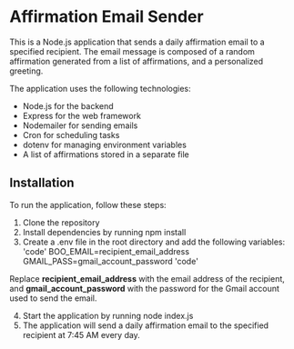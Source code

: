 # Affirmation Email Sender
This is a Node.js application that sends a daily affirmation email to a specified recipient. The email message is composed of a random affirmation generated from a list of affirmations, and a personalized greeting.

The application uses the following technologies:

- Node.js for the backend
- Express for the web framework
- Nodemailer for sending emails
- Cron for scheduling tasks
- dotenv for managing environment variables
- A list of affirmations stored in a separate file

## Installation
To run the application, follow these steps:

1. Clone the repository
2. Install dependencies by running npm install
3. Create a .env file in the root directory and add the following variables:
'code'
BOO_EMAIL=recipient_email_address
GMAIL_PASS=gmail_account_password
'code'

Replace **recipient_email_address** with the email address of the recipient, and **gmail_account_password** with the password for the Gmail account used to send the email.

4. Start the application by running node index.js
5. The application will send a daily affirmation email to the specified recipient at 7:45 AM every day.
